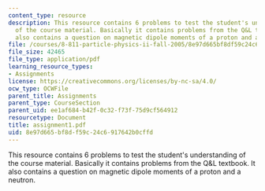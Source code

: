 ```yaml
---
content_type: resource
description: This resource contains 6 problems to test the student's understanding
  of the course material. Basically it contains problems from the Q&L textbook. It
  also contains a question on magnetic dipole moments of a proton and a neutron.
file: /courses/8-811-particle-physics-ii-fall-2005/8e97d665bf8df59c24c6917642b0cffd_assignment1.pdf
file_size: 42465
file_type: application/pdf
learning_resource_types:
- Assignments
license: https://creativecommons.org/licenses/by-nc-sa/4.0/
ocw_type: OCWFile
parent_title: Assignments
parent_type: CourseSection
parent_uid: ee1af684-b42f-0c32-f73f-75d9cf564912
resourcetype: Document
title: assignment1.pdf
uid: 8e97d665-bf8d-f59c-24c6-917642b0cffd
---
```

This resource contains 6 problems to test the student's understanding of the course material. Basically it contains problems from the Q&L textbook. It also contains a question on magnetic dipole moments of a proton and a neutron.